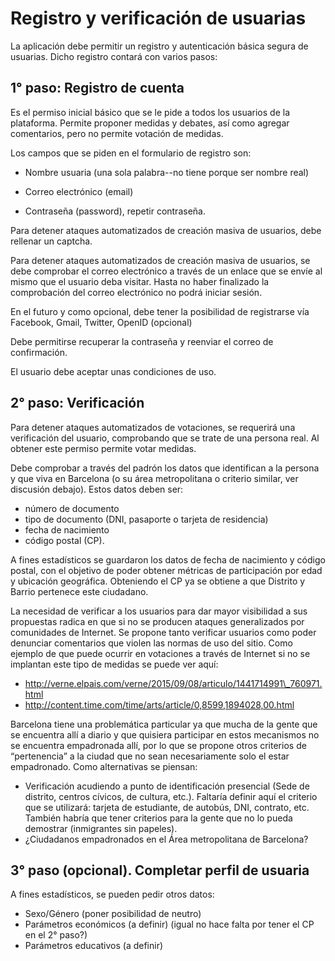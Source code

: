 # Registro y verificación de usuarias


La aplicación debe permitir un registro y autenticación básica segura de
usuarias. Dicho registro contará con varios pasos:

## 1° paso: Registro de cuenta

Es el permiso inicial básico que se le pide a todos los usuarios de la
plataforma. Permite proponer medidas y debates, así como agregar
comentarios, pero no permite votación de medidas.

Los campos que se piden en el formulario de registro son:

-   Nombre usuaria (una sola palabra--no tiene porque ser nombre real)

-   Correo electrónico (email)

-   Contraseña (password), repetir contraseña.

Para detener ataques automatizados de creación masiva de usuarios, debe
rellenar un captcha.

Para detener ataques automatizados de creación masiva de usuarios, se
debe comprobar el correo electrónico a través de un enlace que se envíe
al mismo que el usuario deba visitar. Hasta no haber finalizado la
comprobación del correo electrónico no podrá iniciar sesión.

En el futuro y como opcional, debe tener la posibilidad de registrarse
vía Facebook, Gmail, Twitter, OpenID (opcional)

Debe permitirse recuperar la contraseña y reenviar el correo de
confirmación.

El usuario debe aceptar unas condiciones de uso.

## 2° paso: Verificación

Para detener ataques automatizados de votaciones, se requerirá una
verificación del usuario, comprobando que se trate de una persona real.
Al obtener este permiso permite votar medidas.

Debe comprobar a través del padrón los datos que identifican a la
persona y que viva en Barcelona (o su área metropolitana o criterio
similar, ver discusión debajo). Estos datos deben ser:

-   número de documento
-   tipo de documento (DNI, pasaporte o tarjeta de residencia)
-   fecha de nacimiento
-   código postal (CP).

A fines estadísticos se guardaron los datos de fecha de nacimiento y
código postal, con el objetivo de poder obtener métricas de
participación por edad y ubicación geográfica. Obteniendo el CP ya se
obtiene a que Distrito y Barrio pertenece este ciudadano.

La necesidad de verificar a los usuarios para dar mayor visibilidad a
sus propuestas radica en que si no se producen ataques generalizados por
comunidades de Internet. Se propone tanto verificar usuarios como poder
denunciar comentarios que violen las normas de uso del sitio. Como
ejemplo de que puede ocurrir en votaciones a través de Internet si no se
implantan este tipo de medidas se puede ver aquí:

-   http://verne.elpais.com/verne/2015/09/08/articulo/1441714991\_760971.html
-   http://content.time.com/time/arts/article/0,8599,1894028,00.html

Barcelona tiene una problemática particular ya que mucha de la gente que
se encuentra allí a diario y que quisiera participar en estos mecanismos
no se encuentra empadronada allí, por lo que se propone otros criterios
de “pertenencia” a la ciudad que no sean necesariamente solo el estar
empadronado. Como alternativas se piensan:

-   Verificación acudiendo a punto de identificación presencial (Sede de
    distrito, centros cívicos, de cultura, etc.). Faltaría definir aquí
    el criterio que se utilizará: tarjeta de estudiante, de autobús,
    DNI, contrato, etc. También habría que tener criterios para la gente
    que no lo pueda demostrar (inmigrantes sin papeles).
-   ¿Ciudadanos empadronados en el Área metropolitana de Barcelona?

## 3° paso (opcional). Completar perfil de usuaria

A fines estadísticos, se pueden pedir otros datos:

-   Sexo/Género (poner posibilidad de neutro)
-   Parámetros económicos (a definir) (igual no hace falta por tener el
    CP en el 2° paso?)
-   Parámetros educativos (a definir)
